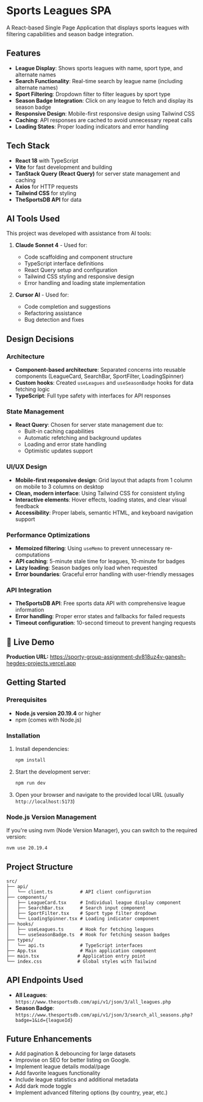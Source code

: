 # Sports Leagues SPA

A React-based Single Page Application that displays sports leagues with filtering capabilities and season badge integration.

## Features

- **League Display**: Shows sports leagues with name, sport type, and alternate names
- **Search Functionality**: Real-time search by league name (including alternate names)
- **Sport Filtering**: Dropdown filter to filter leagues by sport type
- **Season Badge Integration**: Click on any league to fetch and display its season badge
- **Responsive Design**: Mobile-first responsive design using Tailwind CSS
- **Caching**: API responses are cached to avoid unnecessary repeat calls
- **Loading States**: Proper loading indicators and error handling

## Tech Stack

- **React 18** with TypeScript
- **Vite** for fast development and building
- **TanStack Query (React Query)** for server state management and caching
- **Axios** for HTTP requests
- **Tailwind CSS** for styling
- **TheSportsDB API** for data

## AI Tools Used

This project was developed with assistance from AI tools:

1. **Claude Sonnet 4** - Used for:
   - Code scaffolding and component structure
   - TypeScript interface definitions
   - React Query setup and configuration
   - Tailwind CSS styling and responsive design
   - Error handling and loading state implementation

2. **Cursor AI** - Used for:
   - Code completion and suggestions
   - Refactoring assistance
   - Bug detection and fixes

## Design Decisions

### Architecture
- **Component-based architecture**: Separated concerns into reusable components (LeagueCard, SearchBar, SportFilter, LoadingSpinner)
- **Custom hooks**: Created `useLeagues` and `useSeasonBadge` hooks for data fetching logic
- **TypeScript**: Full type safety with interfaces for API responses

### State Management
- **React Query**: Chosen for server state management due to:
  - Built-in caching capabilities
  - Automatic refetching and background updates
  - Loading and error state handling
  - Optimistic updates support

### UI/UX Design
- **Mobile-first responsive design**: Grid layout that adapts from 1 column on mobile to 3 columns on desktop
- **Clean, modern interface**: Using Tailwind CSS for consistent styling
- **Interactive elements**: Hover effects, loading states, and clear visual feedback
- **Accessibility**: Proper labels, semantic HTML, and keyboard navigation support

### Performance Optimizations
- **Memoized filtering**: Using `useMemo` to prevent unnecessary re-computations
- **API caching**: 5-minute stale time for leagues, 10-minute for badges
- **Lazy loading**: Season badges only load when requested
- **Error boundaries**: Graceful error handling with user-friendly messages

### API Integration
- **TheSportsDB API**: Free sports data API with comprehensive league information
- **Error handling**: Proper error states and fallbacks for failed requests
- **Timeout configuration**: 10-second timeout to prevent hanging requests

## 🚀 Live Demo

**Production URL:** https://sporty-group-assignment-dv818uz4v-ganesh-hegdes-projects.vercel.app

## Getting Started

### Prerequisites
- **Node.js version 20.19.4** or higher
- npm (comes with Node.js)

### Installation

1. Install dependencies:
   ```bash
   npm install
   ```

2. Start the development server:
   ```bash
   npm run dev
   ```

3. Open your browser and navigate to the provided local URL (usually `http://localhost:5173`)

### Node.js Version Management
If you're using nvm (Node Version Manager), you can switch to the required version:
```bash
nvm use 20.19.4
```

## Project Structure

```
src/
├── api/
│   └── client.ts          # API client configuration
├── components/
│   ├── LeagueCard.tsx     # Individual league display component
│   ├── SearchBar.tsx      # Search input component
│   ├── SportFilter.tsx    # Sport type filter dropdown
│   └── LoadingSpinner.tsx # Loading indicator component
├── hooks/
│   ├── useLeagues.ts      # Hook for fetching leagues
│   └── useSeasonBadge.ts  # Hook for fetching season badges
├── types/
│   └── api.ts             # TypeScript interfaces
├── App.tsx                # Main application component
├── main.tsx              # Application entry point
└── index.css             # Global styles with Tailwind
```

## API Endpoints Used

- **All Leagues**: `https://www.thesportsdb.com/api/v1/json/3/all_leagues.php`
- **Season Badge**: `https://www.thesportsdb.com/api/v1/json/3/search_all_seasons.php?badge=1&id={leagueId}`

## Future Enhancements

- Add pagination & debouncing for large datasets
- Improvise on SEO for better listing on Google.
- Implement league details modal/page
- Add favorite leagues functionality
- Include league statistics and additional metadata
- Add dark mode toggle
- Implement advanced filtering options (by country, year, etc.)
